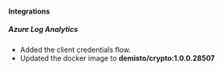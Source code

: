 
#### Integrations
##### Azure Log Analytics
- Added the client credentials flow.
- Updated the docker image to **demisto/crypto:1.0.0.28507**
